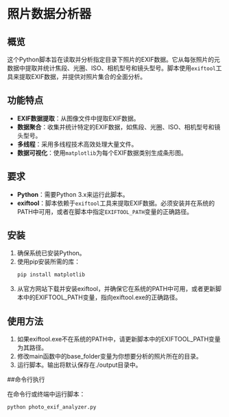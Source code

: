 # 照片数据分析器

## 概览

这个Python脚本旨在读取并分析指定目录下照片的EXIF数据。它从每张照片的元数据中提取并统计焦段、光圈、ISO、相机型号和镜头型号。脚本使用`exiftool`工具来提取EXIF数据，并提供对照片集合的全面分析。

## 功能特点

- **EXIF数据提取**：从图像文件中提取EXIF数据。
- **数据聚合**：收集并统计特定的EXIF数据，如焦段、光圈、ISO、相机型号和镜头型号。
- **多线程**：采用多线程技术高效处理大量文件。
- **数据可视化**：使用`matplotlib`为每个EXIF数据类别生成条形图。

## 要求

- **Python**：需要Python 3.x来运行此脚本。
- **exiftool**：脚本依赖于`exiftool`工具来提取EXIF数据。必须安装并在系统的PATH中可用，或者在脚本中指定`EXIFTOOL_PATH`变量的正确路径。

## 安装

1. 确保系统已安装Python。
2. 使用pip安装所需的库：
   ```bash
   pip install matplotlib
   ```
3. 从官方网站下载并安装exiftool，并确保它在系统的PATH中可用，或者更新脚本中的EXIFTOOL_PATH变量，指向exiftool.exe的正确路径。
   
## 使用方法

1. 如果exiftool.exe不在系统的PATH中，请更新脚本中的EXIFTOOL_PATH变量为其路径。
2. 修改main函数中的base_folder变量为你想要分析的照片所在的目录。
3. 运行脚本。输出将默认保存在./output目录中。
   
##命令行执行

在命令行或终端中运行脚本：
```bash
python photo_exif_analyzer.py
```
